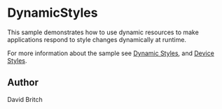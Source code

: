 DynamicStyles
=============

This sample demonstrates how to use dynamic resources to make applications respond to style changes dynamically at runtime.

For more information about the sample see [Dynamic Styles](http://developer.xamarin.com/guides/xamarin-forms/user-interface/styles/dynamic/), and [Device Styles](http://developer.xamarin.com/guides/xamarin-forms/user-interface/styles/device/).

Author
------

David Britch
